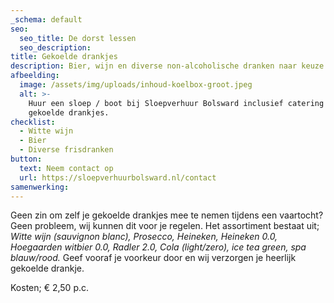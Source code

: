 ```yaml
---
_schema: default
seo:
  seo_title: De dorst lessen
  seo_description:
title: Gekoelde drankjes
description: Bier, wijn en diverse non-alcoholische dranken naar keuze.
afbeelding:
  image: /assets/img/uploads/inhoud-koelbox-groot.jpeg
  alt: >-
    Huur een sloep / boot bij Sloepverhuur Bolsward inclusief catering zoals
    gekoelde drankjes.
checklist:
  - Witte wijn
  - Bier
  - Diverse frisdranken
button:
  text: Neem contact op
  url: https://sloepverhuurbolsward.nl/contact
samenwerking:
---
```


Geen zin om zelf je gekoelde drankjes mee te nemen tijdens een vaartocht? Geen probleem, wij kunnen dit voor je regelen. Het assortiment bestaat uit; *Witte wijn (sauvignon blanc), Prosecco, Heineken, Heineken 0.0, Hoegaarden witbier 0.0, Radler 2.0, Cola (light/zero), ice tea green, spa blauw/rood.* Geef vooraf je voorkeur door en wij verzorgen je heerlijk gekoelde drankje.

Kosten; € 2,50 p.c.
